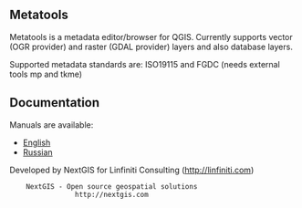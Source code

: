 Metatools
---------
Metatools is a metadata editor/browser for QGIS. Currently supports vector (OGR
provider) and raster (GDAL provider) layers and also database layers.

Supported metadata standards are: ISO19115 and FGDC (needs external tools mp and
tkme)

Documentation
-------------

Manuals are available:
* [English](http://gis-lab.info/qa/metatools-eng.html)
* [Russian](http://gis-lab.info/qa/metatools.html)


Developed by NextGIS for Linfiniti Consulting (http://linfiniti.com)

        NextGIS - Open source geospatial solutions
                    http://nextgis.com

